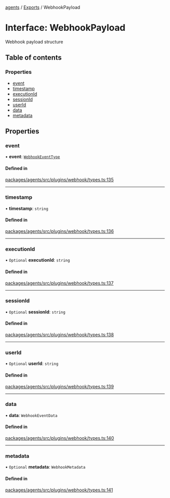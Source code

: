 <!-- 
 ⚠️  AUTO-GENERATED FILE - DO NOT EDIT MANUALLY
 This file is automatically generated by scripts/docs-generator.js
 To make changes, edit the source TypeScript files or update the generator script
-->

[agents](../../) / [Exports](../modules) / WebhookPayload

# Interface: WebhookPayload

Webhook payload structure

## Table of contents

### Properties

- [event](WebhookPayload#event)
- [timestamp](WebhookPayload#timestamp)
- [executionId](WebhookPayload#executionid)
- [sessionId](WebhookPayload#sessionid)
- [userId](WebhookPayload#userid)
- [data](WebhookPayload#data)
- [metadata](WebhookPayload#metadata)

## Properties

### event

• **event**: [`WebhookEventType`](../modules#webhookeventtype)

#### Defined in

[packages/agents/src/plugins/webhook/types.ts:135](https://github.com/woojubb/robota/blob/d84cd2e1e6915e9f7e9aff8f9b06df02e55c139b/packages/agents/src/plugins/webhook/types.ts#L135)

___

### timestamp

• **timestamp**: `string`

#### Defined in

[packages/agents/src/plugins/webhook/types.ts:136](https://github.com/woojubb/robota/blob/d84cd2e1e6915e9f7e9aff8f9b06df02e55c139b/packages/agents/src/plugins/webhook/types.ts#L136)

___

### executionId

• `Optional` **executionId**: `string`

#### Defined in

[packages/agents/src/plugins/webhook/types.ts:137](https://github.com/woojubb/robota/blob/d84cd2e1e6915e9f7e9aff8f9b06df02e55c139b/packages/agents/src/plugins/webhook/types.ts#L137)

___

### sessionId

• `Optional` **sessionId**: `string`

#### Defined in

[packages/agents/src/plugins/webhook/types.ts:138](https://github.com/woojubb/robota/blob/d84cd2e1e6915e9f7e9aff8f9b06df02e55c139b/packages/agents/src/plugins/webhook/types.ts#L138)

___

### userId

• `Optional` **userId**: `string`

#### Defined in

[packages/agents/src/plugins/webhook/types.ts:139](https://github.com/woojubb/robota/blob/d84cd2e1e6915e9f7e9aff8f9b06df02e55c139b/packages/agents/src/plugins/webhook/types.ts#L139)

___

### data

• **data**: `WebhookEventData`

#### Defined in

[packages/agents/src/plugins/webhook/types.ts:140](https://github.com/woojubb/robota/blob/d84cd2e1e6915e9f7e9aff8f9b06df02e55c139b/packages/agents/src/plugins/webhook/types.ts#L140)

___

### metadata

• `Optional` **metadata**: `WebhookMetadata`

#### Defined in

[packages/agents/src/plugins/webhook/types.ts:141](https://github.com/woojubb/robota/blob/d84cd2e1e6915e9f7e9aff8f9b06df02e55c139b/packages/agents/src/plugins/webhook/types.ts#L141)

